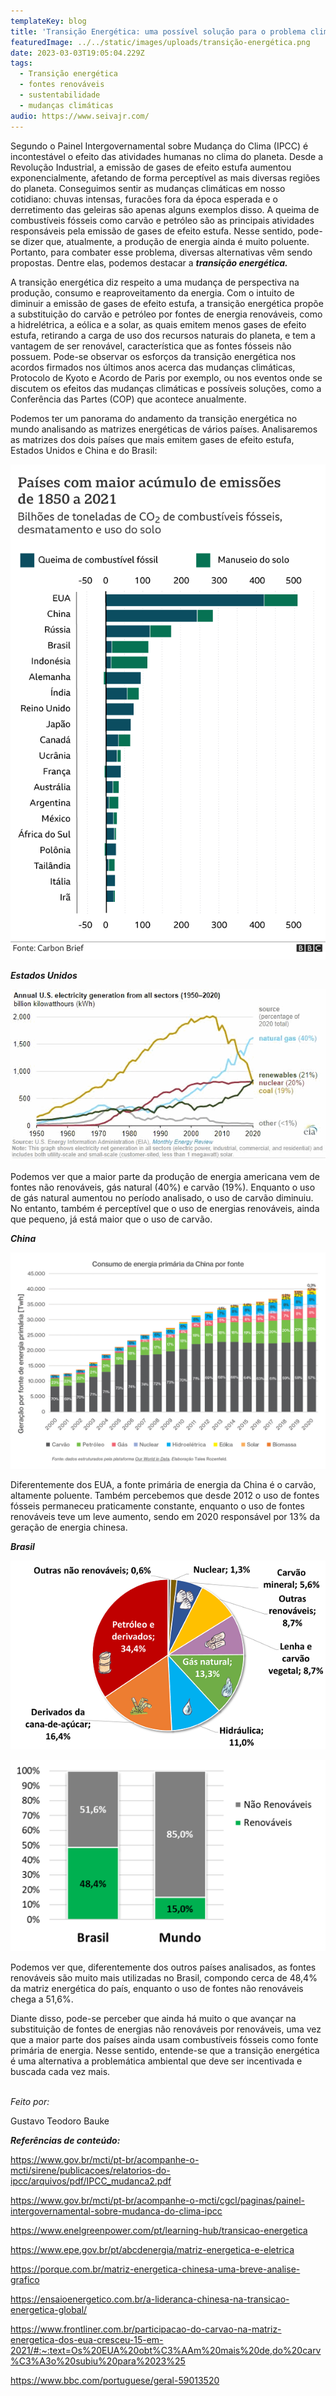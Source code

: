 ```yaml
---
templateKey: blog
title: 'Transição Energética: uma possível solução para o problema climático'
featuredImage: ../../static/images/uploads/transição-energética.png
date: 2023-03-03T19:05:04.229Z
tags:
  - Transição energética
  - fontes renováveis
  - sustentabilidade
  - mudanças climáticas
audio: https://www.seivajr.com/
---
```


Segundo o Painel Intergovernamental sobre Mudança do Clima (IPCC) é incontestável o efeito das atividades humanas no clima do planeta. Desde a Revolução Industrial, a emissão de gases de efeito estufa aumentou exponencialmente, afetando de forma perceptível as mais diversas regiões do planeta. Conseguimos sentir as mudanças climáticas em nosso cotidiano: chuvas intensas, furacões fora da época esperada e o derretimento das geleiras são apenas alguns exemplos disso. A queima de combustíveis fósseis como carvão e petróleo são as principais atividades responsáveis pela emissão de gases de efeito estufa. Nesse sentido, pode-se dizer que, atualmente, a produção de energia ainda é muito poluente. Portanto, para combater esse problema, diversas alternativas vêm sendo propostas. Dentre elas, podemos destacar a **_transição energética._**

A transição energética diz respeito a uma mudança de perspectiva na produção, consumo e reaproveitamento da energia. Com o intuito de diminuir a emissão de gases de efeito estufa, a transição energética propõe a substituição do carvão e petróleo por fontes de energia renováveis, como a hidrelétrica, a eólica e a solar, as quais emitem menos gases de efeito estufa, retirando a carga de uso dos recursos naturais do planeta, e tem a vantagem de ser renovável, característica que as fontes fósseis não possuem. Pode-se observar os esforços da transição energética nos acordos firmados nos últimos anos acerca das mudanças climáticas, Protocolo de Kyoto e Acordo de Paris por exemplo, ou nos eventos onde se discutem os efeitos das mudanças climáticas e possíveis soluções, como a Conferência das Partes (COP) que acontece anualmente.

Podemos ter um panorama do andamento da transição energética no mundo analisando as matrizes energéticas de vários países. Analisaremos as matrizes dos dois países que mais emitem gases de efeito estufa, Estados Unidos e China e do Brasil:

![Gráfico de maiores emissores de gás carbônico desde 1850 até 2021](../../static/images/uploads/image5.png)

**_Estados Unidos_**

![Evolução da matriz energética americana desde 1950 até 2020](../../static/images/uploads/image1.gif)

Podemos ver que a maior parte da produção de energia americana vem de fontes não renováveis, gás natural (40%) e carvão (19%). Enquanto o uso de gás natural aumentou no período analisado, o uso de carvão diminuiu. No entanto, também é perceptível que o uso de energias renováveis, ainda que pequeno, já está maior que o uso de carvão.

**_C﻿hina_**

![Evolução da matriz energética chinesa desde 2000 até 2020](../../static/images/uploads/image4.jpg)

Diferentemente dos EUA, a fonte primária de energia da China é o carvão, altamente poluente. Também percebemos que desde 2012 o uso de fontes fósseis permaneceu praticamente constante, enquanto o uso de fontes renováveis teve um leve aumento, sendo em 2020 responsável por 13% da geração de energia chinesa.

**_B﻿rasil_**

![Matriz energética brasileira em 2021](../../static/images/uploads/image2.png)

![Comparação entre porcentagem de fontes renováveis usadas nas matrizes energéticas do Brasil e do Mundo](../../static/images/uploads/image3.png)

Podemos ver que, diferentemente dos outros países analisados, as fontes renováveis são muito mais utilizadas no Brasil, compondo cerca de 48,4% da matriz energética do país, enquanto o uso de fontes não renováveis chega a 51,6%.

Diante disso, pode-se perceber que ainda há muito o que avançar na substituição de fontes de energias não renováveis por renováveis, uma vez que a maior parte dos países ainda usam combustíveis fósseis como fonte primária de energia. Nesse sentido, entende-se que a transição energética é uma alternativa a problemática ambiental que deve ser incentivada e buscada cada vez mais.

\
_F﻿eito por:_

G﻿ustavo Teodoro Bauke

**_R﻿eferências de conteúdo:_**

<https://www.gov.br/mcti/pt-br/acompanhe-o-mcti/sirene/publicacoes/relatorios-do-ipcc/arquivos/pdf/IPCC_mudanca2.pdf>

<https://www.gov.br/mcti/pt-br/acompanhe-o-mcti/cgcl/paginas/painel-intergovernamental-sobre-mudanca-do-clima-ipcc>

<https://www.enelgreenpower.com/pt/learning-hub/transicao-energetica>

<https://www.epe.gov.br/pt/abcdenergia/matriz-energetica-e-eletrica>

<https://porque.com.br/matriz-energetica-chinesa-uma-breve-analise-grafico>

<https://ensaioenergetico.com.br/a-lideranca-chinesa-na-transicao-energetica-global/>

<https://www.frontliner.com.br/participacao-do-carvao-na-matriz-energetica-dos-eua-cresceu-15-em-2021/#:~:text=Os%20EUA%20obt%C3%AAm%20mais%20de,do%20carv%C3%A3o%20subiu%20para%2023%25>

<https://www.bbc.com/portuguese/geral-59013520>
